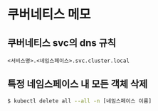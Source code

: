 # 쿠버네티스 메모


## 쿠버네티스 svc의 dns 규칙

```
<서비스명>.<네임스페이스>.svc.cluster.local
```


## 특정 네임스페이스 내 모든 객체 삭제
```sh
$ kubectl delete all --all -n [네임스페이스 이름]
```